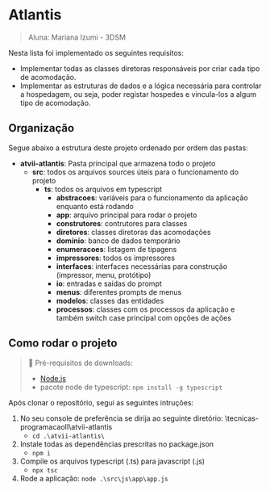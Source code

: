 # Atlantis

> Aluna: Mariana Izumi - 3DSM

Nesta lista foi implementado os seguintes requisitos:
- Implementar todas as classes diretoras responsáveis por criar cada tipo de
acomodação.
- Implementar as estruturas de dados e a lógica necessária para controlar a hospedagem,
ou seja, poder registar hospedes e vincula-los a algum tipo de acomodação.

## Organização
Segue abaixo a estrutura deste projeto ordenado por ordem das pastas:
- **atvii-atlantis**: Pasta principal que armazena todo o projeto
    - **src**: todos os arquivos sources úteis para o funcionamento do projeto
        -  **ts**: todos os arquivos em typescript
            - **abstracoes**: variáveis para o funcionamento da aplicação enquanto está rodando
            - **app**: arquivo principal para rodar o projeto
            - **construtores**: contrutores para classes
            - **diretores**: classes diretoras das acomodações
            - **dominio**: banco de dados temporário
            - **enumeracoes**: listagem de tipagens
            - **impressores**: todos os impressores
            - **interfaces**: interfaces necessárias para construção (impressor, menu, protótipo)
            - **io**: entradas e saídas do prompt
            - **menus**: diferentes prompts de menus
            - **modelos**: classes das entidades
            - **processos**: classes com os processos da aplicação e também switch case principal com opções de ações

## Como rodar o projeto
> 🚨 Pré-requisitos de downloads:
> - [Node.js]("https://nodejs.org/en/download/package-manager/current")
> - pacote node de typescript: ```npm install -g typescript```

Após clonar o repositório, segui as seguintes intruções:
1. No seu console de preferência se dirija ao seguinte diretório: \tecnicas-programacaoII\atvii-atlantis
    - ```cd .\atvii-atlantis\```
1. Instale todas as dependências prescritas no package.json
    - ```npm i```
1. Compile os arquivos typescript (.ts) para javascript (.js)
    - ```npx tsc```
1. Rode a aplicação: ```node .\src\js\app\app.js```